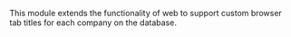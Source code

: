 This module extends the functionality of web to support custom browser tab 
titles for each company on the database.
